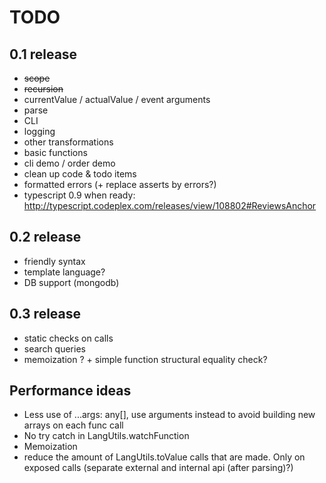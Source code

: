 # TODO

## 0.1 release

* <strike>scope</strike>
* <strike>recursion</strike>
* currentValue / actualValue / event arguments
* parse
* CLI
* logging
* other transformations
* basic functions
* cli demo / order demo
* clean up code & todo items
* formatted errors (+ replace asserts by errors?)
* typescript 0.9 when ready: http://typescript.codeplex.com/releases/view/108802#ReviewsAnchor

## 0.2 release

* friendly syntax
* template language?
* DB support (mongodb)

## 0.3 release

* static checks on calls
* search queries
* memoization ? + simple function structural equality check?

## Performance ideas

* Less use of ...args: any[], use arguments instead to avoid building new arrays on each func call
* No try catch in LangUtils.watchFunction
* Memoization
* reduce the amount of LangUtils.toValue calls that are made. Only on exposed calls (separate external and internal api (after parsing)?)